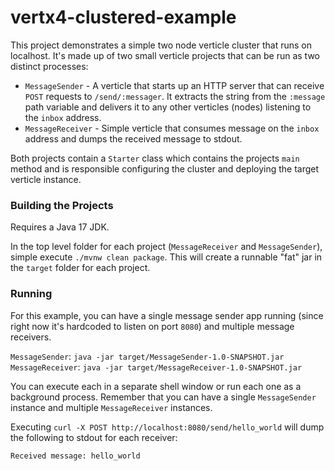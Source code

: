 # vertx4-clustered-example

This project demonstrates a simple two node verticle cluster that runs on localhost. It's made up of two small verticle
projects that can be run as two distinct processes:
- `MessageSender` - A verticle that starts up an HTTP server that can receive `POST` requests to `/send/:messager`.
It extracts the string from the `:message` path variable and delivers it to any other verticles (nodes) listening to the
`inbox` address.
- `MessageReceiver` - Simple verticle that consumes message on the `inbox` address and dumps the received message to
stdout.

Both projects contain a `Starter` class which contains the projects `main` method and is responsible configuring the
cluster and deploying the target verticle instance.

### Building the Projects
Requires a Java 17 JDK.

In the top level folder for each project (`MessageReceiver` and `MessageSender`), simple execute `./mvnw clean package`.
This will create a runnable "fat" jar in the `target` folder for each project.

### Running
For this example, you can have a single message sender app running (since right now it's hardcoded to listen on port `8080`) and
multiple message receivers. 

`MessageSender`: `java -jar target/MessageSender-1.0-SNAPSHOT.jar`
`MessageReceiver`: `java -jar target/MessageReceiver-1.0-SNAPSHOT.jar`

You can execute each in a separate shell window or run each one as a background process. Remember that you can have a single
`MessageSender` instance and multiple `MessageReceiver` instances.

Executing `curl -X POST http://localhost:8080/send/hello_world` will dump the following to stdout for each receiver:
```text
Received message: hello_world
```
